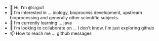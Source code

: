 - 👋 Hi, I’m @srgio1
- 👀 I’m interested in ... biology, bioprocess development, upstream bioprocessing and generally other scientific subjects.
- 🌱 I’m currently learning ... java
- 💞️ I’m looking to collaborate on ... I don't know, I'm just exploring github
- 📫 How to reach me ... github messages

<!---
srgio1/srgio1 is a ✨ special ✨ repository because its `README.md` (this file) appears on your GitHub profile.
You can click the Preview link to take a look at your changes.
--->
